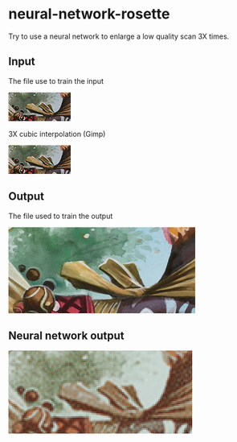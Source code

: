 # neural-network-rosette

Try to use a neural network to enlarge a low quality scan 3X times.

## Input

The file use to train the input

![Input](in.png)

3X cubic interpolation (Gimp)

![Input 3X cubix](in.png)

## Output

The file used to train the output

![Output](out.png)

## Neural network output

![Result](result.png)
